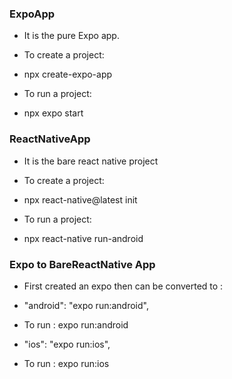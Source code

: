 ### ExpoApp
- It is the pure Expo app.

- To create a project:
- npx create-expo-app <ProjectName>

- To run a project:
- npx expo start



### ReactNativeApp
- It is the bare react native project

- To create a project:
- npx react-native@latest init <ProjectName>

- To run a project:
- npx react-native run-android


### Expo to BareReactNative App
- First created an expo then can be converted to :

- "android": "expo run:android",
-  To run : expo run:android


- "ios": "expo run:ios",
-  To run : expo run:ios
